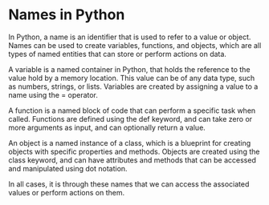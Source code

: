 # Names in Python

In Python, a name is an identifier that is used to refer to a value or object. Names can be used to create variables, functions, and objects, which are all types of named entities that can store or perform actions on data.

A variable is a named container in Python, that holds the reference to the value hold by a memory location. This value can be of any data type, such as numbers, strings, or lists. Variables are created by assigning a value to a name using the = operator.

A function is a named block of code that can perform a specific task when called. Functions are defined using the def keyword, and can take zero or more arguments as input, and can optionally return a value.

An object is a named instance of a class, which is a blueprint for creating objects with specific properties and methods. Objects are created using the class keyword, and can have attributes and methods that can be accessed and manipulated using dot notation.

In all cases, it is through these names that we can access the associated values or perform actions on them.
